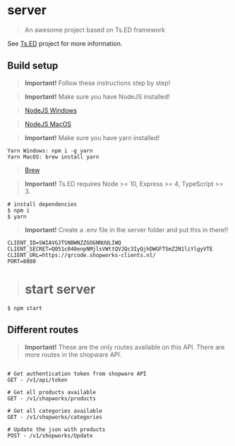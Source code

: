 # server

> An awesome project based on Ts.ED framework

See [Ts.ED](https://tsed.io) project for more information.

## Build setup

> **Important!** Follow these instructions step by step!

> **Important!** Make sure you have NodeJS installed!

> [NodeJS Windows](https://nodejs.org/dist/v14.15.0/node-v14.15.0-x64.msi)

> [NodeJS MacOS](https://nodejs.org/dist/v14.15.0/node-v14.15.0.pkg)


> **Important!** Make sure you have yarn installed!

```batch
Yarn Windows: npm i -g yarn
Yarn MacOS: brew install yarn
```
> [Brew](https://brew.sh/)

> **Important!** Ts.ED requires Node >= 10, Express >= 4, TypeScript >= 3.

```batch
# install dependencies
$ npm i
$ yarn

```

> **Important!** Create a .env file in the server folder and put this in there!!

```batch
CLIENT_ID=SWIAVGJTSNBWNZZGOGNNUULIWQ
CLIENT_SECRET=Q051c040enpNMjlsVWttQVJQc3IyQjhDWGFTSmZ2N1liYlgyVTE
CLIENT_URL=https://qrcode.shopworks-clients.nl/
PORT=8080
```

># start server
```batch
$ npm start
```

## Different routes

> **Important!** These are the only routes available on this API. There are more routes in the shopware API.

```batch

# Get authentication token from shopware API
GET - /v1/api/token

# Get all products available
GET - /v1/shopworks/products

# Get all categories available
GET - /v1/shopworks/categories

# Update the json with products
POST - /v1/shopworks/Update

```
